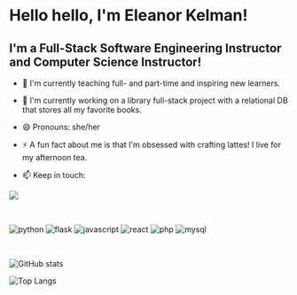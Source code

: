 # Hello hello, I'm Eleanor Kelman!

## I'm a Full-Stack Software Engineering Instructor and Computer Science Instructor!

- 🔭 I'm currently teaching full- and part-time and inspiring new learners.

- 🌱 I'm currently working on a library full-stack project with a relational DB that stores all my favorite books.

- 😄 Pronouns: she/her

- ⚡ A fun fact about me is that I'm obsessed with crafting lattes! I live for my afternoon tea.

- 📫 Keep in touch:

<a href = 'https://medium.com/swlh/create-awesome-git-readme-profile-84efa0bcda3b'><img src='https://img.shields.io/badge/LinkedIn-0077B5?style=for-the-badge&logo=linkedin&logoColor=white'/></a>

<br />

<img src = 'https://img.shields.io/badge/Python-FFD43B?style=for-the-badge&logo=python&logoColor=blue' alt = 'python' /> <img src = 'https://img.shields.io/badge/Flask-000000?style=for-the-badge&logo=flask&logoColor=white' alt = 'flask' /> <img src = 'https://img.shields.io/badge/JavaScript-323330?style=for-the-badge&logo=javascript&logoColor=F7DF1E' alt = 'javascript' /> <img src = 'https://img.shields.io/badge/React-20232A?style=for-the-badge&logo=react&logoColor=61DAFB' alt = 'react' /> <img src = 'https://img.shields.io/badge/PHP-777BB4?style=for-the-badge&logo=php&logoColor=white' alt = 'php' /> <img src = 'https://img.shields.io/badge/MySQL-005C84?style=for-the-badge&logo=mysql&logoColor=white' alt = 'mysql' />

<br />

![GitHub stats](https://github-readme-stats-sigma-five.vercel.app/api?username=a-JAVA-chip-frappuccino&show_icons=true&theme=solarized-light&rank_icon=github)

![Top Langs](https://github-readme-stats-sigma-five.vercel.app/api/top-langs/?username=a-JAVA-chip-frappuccino&layout=compact&hide=jupyter%20notebook,ruby&theme=solarized-light)



<!--
**a-JAVA-chip-frappuccino/a-JAVA-chip-frappuccino** is a ✨ _special_ ✨ repository because its `README.md` (this file) appears on your GitHub profile.
-->
